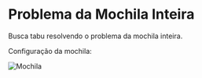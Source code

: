 Problema da Mochila Inteira
=======================

Busca tabu resolvendo o problema da mochila inteira.

Configuração da mochila:

![Mochila](https://github.com/marcoscastro/mochila_inteiro-busca_tabu/blob/master/configuracao_mochila.jpg)
